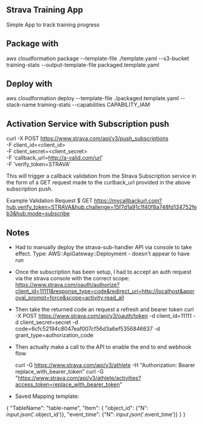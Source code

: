 ## Strava Training App

Simple App to track training progress

## Package with
aws cloudformation package --template-file ./template.yaml --s3-bucket training-stats --output-template-file packaged.template.yaml

## Deploy with 
aws cloudformation deploy --template-file ./packaged.template.yaml --stack-name training-stats --capabilities CAPABILITY_IAM

## Activation Service with Subscription push

curl -X POST https://www.strava.com/api/v3/push_subscriptions \
      -F client_id=<client_id> \
      -F client_secret=<client_secret> \
      -F 'callback_url=http://a-valid.com/url' \
      -F 'verify_token=STRAVA'

This will trigger a callback validation from the Strava Subscription service in the form of a GET request made to the curlback_url provided in the above subscription push.

Example Validation Request
$ GET https://mycallbackurl.com?hub.verify_token=STRAVA&hub.challenge=15f7d1a91c1f40f8a748fd134752feb3&hub.mode=subscribe


## Notes

- Had to manually deploy the strava-sub-handler API via console to take effect.
    Type: AWS::ApiGateway::Deployment - doesn't appear to have run

- Once the subscription has been setup, I had to accept an auth request via the strava console with the correct scope:
  https://www.strava.com/oauth/authorize?client_id=11111&response_type=code&redirect_uri=http://localhost&approval_prompt=force&scope=activity:read_all

- Then take the returned code an request a refresh and bearer token 
  curl -X POST https://www.strava.com/api/v3/oauth/token -d client_id=11111 -d client_secret=secret -d code=6cfc52194c8047eaf007cf56d3a6ef5356846637 -d grant_type=authorization_code

- Then actually make a call to the API to enable the end to end webhook flow
  
  curl -G https://www.strava.com/api/v3/athlete -H "Authorization: Bearer replace_with_bearer_token"
  curl -G "https://www.strava.com/api/v3/athlete/activities?access_token=replace_with_bearer_token"


- Saved Mapping template:

{ 
    "TableName": "table-name",
    "Item": {
        "object_id": {"N": $input.json('$.object_id')},
        "event_time": {"N": $input.json('$.event_time')}
    }
}